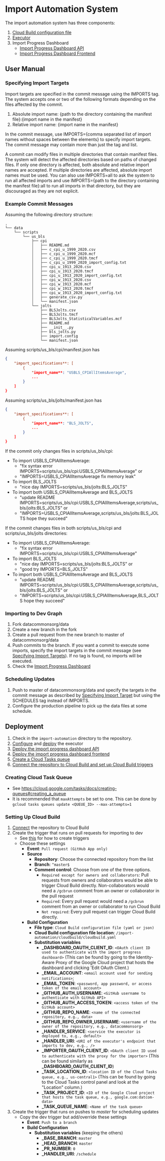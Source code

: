 # Import Automation System

The import automation system has three components:
1. [Cloud Build configuration file](cloudbuild/README.md)
2. [Executor](executor/README.md)
3. Import Progress Dashboard
   - [Import Progress Dashboard API](import-progress-dashboard-api/README.md)
   - [Import Progress Dashboard Frontend](import-progress-dashboard-frontend/README.md)

## User Manual

### Specifying Import Targets
Import targets are specified in the commit message using the IMPORTS tag.
The system accepts one or two of the following formats depending on the files
affected by the commit.

1. Absolute import name:
   {path to the directory containing the manifest file}:{import name in the manifest}
2. Relative import name: {import name in the manifest}

In the commit message, use IMPORTS={comma separated list of import names
without spaces between the elements} to specify import targets.
The commit message may contain more than just the tag and list.

A commit can modify files in multiple directories that contain manifest files.
The system will detect the affected directories based on paths of changed files.
If only one directory is affected, both absolute and relative import names
are accepted. If multiple directories are affected, absolute import names must
be used. You can also use IMPORTS=all to ask the system to run all affected
imports and use IMPORTS={path to the directory containing the manifest file}:all
to run all imports in that directory, but they are discouraged as they are not
explicit.


### Example Commit Messages

Assuming the following directory structure:
```
.
└── data
    └── scripts
        └── us_bls
            ├── cpi
            │   ├── README.md
            │   ├── c_cpi_u_1999_2020.csv
            │   ├── c_cpi_u_1999_2020.mcf
            │   ├── c_cpi_u_1999_2020.tmcf
            │   ├── c_cpi_u_1999_2020_import_config.txt
            │   ├── cpi_u_1913_2020.csv
            │   ├── cpi_u_1913_2020.tmcf
            │   ├── cpi_u_1913_2020_import_config.txt
            │   ├── cpi_w_1913_2020.csv
            │   ├── cpi_w_1913_2020.mcf
            │   ├── cpi_w_1913_2020.tmcf
            │   ├── cpi_w_1913_2020_import_config.txt
            │   ├── generate_csv.py
            │   └── manifest.json
            └── jolts
                ├── BLSJolts.csv
                ├── BLSJolts.tmcf
                ├── BLSJolts_StatisticalVariables.mcf
                ├── README.md
                ├── __init__.py
                ├── bls_jolts.py
                ├── import.config
                └── manifest.json
```

Assuming scripts/us_bls/cpi/manifest.json has
```json
{
    "import_specifications**: [
        {
            "import_name**: "USBLS_CPIAllItemsAverage",
            ...
        }
    ]
}
```

Assuming scripts/us_bls/jolts/manifest.json has
```json
{
    "import_specifications**: [
        {
            "import_name**: "BLS_JOLTS",
            ...
        }
    ]
}
```

If the commit only changes files in scripts/us_bls/cpi:
- To import USBLS_CPIAllItemsAverage:
  - "fix syntax error IMPORTS=scripts/us_bls/cpi:USBLS_CPIAllItemsAverage" or
  - "IMPORTS=USBLS_CPIAllItemsAverage fix memory leak"
- To import BLS_JOLTS
  - "nice day IMPORTS=scripts/us_bls/jolts:BLS_JOLTS"
- To import both USBLS_CPIAllItemsAverage and BLS_JOLTS
  - "update README IMPORTS=scripts/us_bls/cpi:USBLS_CPIAllItemsAverage,scripts/us_bls/jolts:BLS_JOLTS" or
  - "IMPORTS=USBLS_CPIAllItemsAverage,scripts/us_bls/jolts:BLS_JOLTS hope they succeed"

If the commit changes files in both scripts/us_bls/cpi and scripts/us_bls/jolts
directories:
- To import USBLS_CPIAllItemsAverage:
  - "fix syntax error IMPORTS=scripts/us_bls/cpi:USBLS_CPIAllItemsAverage"
- To import BLS_JOLTS
  - "nice day IMPORTS=scripts/us_bls/jolts:BLS_JOLTS" or
  - "good try IMPORTS=BLS_JOLTS"
- To import both USBLS_CPIAllItemsAverage and BLS_JOLTS
  - "update README IMPORTS=scripts/us_bls/cpi:USBLS_CPIAllItemsAverage,scripts/us_bls/jolts:BLS_JOLTS" or
  - "IMPORTS=scripts/us_bls/cpi:USBLS_CPIAllItemsAverage,BLS_JOLTS hope they succeed"

### Importing to Dev Graph

1. Fork datacommonsorg/data
2. Create a new branch in the fork
3. Create a pull request from the new branch to master of datacommonsorg/data
4. Push commits to the branch. If you want a commit to execute some imports,
   specify the import targets in the commit message
   (see [Specifying Import Targets](#specifying-import-targets)). If no tag
   is found, no imports will be executed.
5. Check the [Import Progress Dashboard](https://dashboard-frontend-dot-datcom-data.uc.r.appspot.com/)

### Scheduling Updates

1. Push to master of datacommonsorg/data and specify the targets in the commit
   message as described by [Specifying Import Target](#specifying-import-targets)
   but using the SCHEDULES tag instead of IMPORTS.
2. Configure the production pipeline to pick up the data files at some schedule.


## Deployment

1. Check in the `import-automation` directory to the repository.
2. [Configure](executor/README.md#configuring-the-executor) and [deploy](executor/README.md#deploying-on-app-engine) the executor
3. [Deploy the import progress dashboard API]((import-progress-dashboard-api/README.md#deploying-to-app-engine))
4. [Deploy the import progress dashboard frontend]((import-progress-dashboard-frontend/README.md#deploying-to-app-engine))
5. [Create a Cloud Tasks queue](#creating-cloud-task-queue)
6. [Connect the repository to Cloud Build and set up Cloud Build triggers](#setting-up-cloud-build)


### Creating Cloud Task Queue
- See https://cloud.google.com/tasks/docs/creating-queues#creating_a_queue
- It is recommended that `maxAttempts` be set to one. This can be done by `gcloud tasks queues update <QUEUE_ID> --max-attempts=1`


### Setting Up Cloud Build
1. [Connect](https://cloud.google.com/cloud-build/docs/automating-builds/create-manage-triggers#connect_repo) the repository to Cloud Build
2. Create the trigger that runs on pull requests for importing to dev
   - See [this](https://cloud.google.com/cloud-build/docs/automating-builds/create-manage-triggers#build_trigger) for how to create triggers
   - Choose these settings
     - **Event**: `Pull request (GitHub App only)`
     - **Source**
       - **Repository**: Choose the connected repository from the list
       - **Branch**: `^master$`
       - **Comment control**: Choose from one of the three options.
         - `Required except for owners and collaborators`: Pull requests from owners and collaborators would be able to trigger Cloud Build directly. Non-collaborators would need a `/gcbrun` comment from an owner or collaborator in the pull request 
         - `Required`: Every pull request would need a `/gcbrun` comment from an owner or collaborator to run Cloud Build
         - `Not required`: Every pull request can trigger Cloud Build directly.
     - **Build Configuration**
       - **File type**: `Cloud Build configuration file (yaml or json)`
       - **Cloud Build configuration file location**:  `/import-automation/cloudbuild/cloudbuild.yaml`
       - **Substitution variables**
         - **_DASHBOARD_OAUTH_CLIENT_ID**: `<OAuth client ID used to authenticate with the import progress dashboard>` (This can be found by going to the Identity-Aware Proxy of the Google Cloud project that hosts the dashboard and clicking 'Edit OAuth Client.)
         - **_EMAIL_ACCOUNT**: `<email account used for sending notifications>`;
         - **_EMAIL_TOKEN**: `<password, app password, or access token of the email account>`
         - **_GITHUB_AUTH_USERNAME**: `<GitHub username to authenticate with GitHub API>`
         - **_GITHUB_AUTH_ACCESS_TOKEN**: `<access token of the GitHub account>`
         - **_GITHUB_REPO_NAME**: `<name of the connected repository, e.g., data>`
         - **_GITHUB_REPO_OWNER_USERNAME**: `<username of the owner of the repository, e.g., datacommonsorg>`
         - **_HANDLER_SERVICE**: `<service the executor is deployed to, e.g., default>`
         - **_HANDLER_URI**: `<URI of the executor's endpoint that imports to dev, e.g., />`
         - **_IMPORTER_OAUTH_CLIENT_ID**: `<OAuth client ID used to authenticate with the proxy for the importer>` (This can be found similarly as **_DASHBOARD_OAUTH_CLIENT_ID**)
         - **_TASK_LOCATION_ID**: `<location ID of the Cloud Tasks queue, e.g., us-central1>` (This can be found by going to the Cloud Tasks control panel and look at the "Location" column.)
         - **_TASK_PROJECT_ID**: `<ID of the Google Cloud project that hosts the task queue, e.g., google.com:datcom-data>`
         - **_TASK_QUEUE_NAME**: `<Name of the task queue>`
3. Create the trigger that runs on pushes to *master* for scheduling updates
   - Copy the dev trigger but add/override these settings
     - **Event**: `Push to a branch`
     - **Build Configuration**
       - **Substitution variables** (keeping the others)
         - **_BASE_BRANCH**: `master`
         - **_HEAD_BRANCH**: `master`
         - **_PR_NUMBER**: `0`
         - **_HANDLER_URI**: `/schedule`



